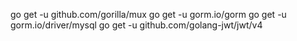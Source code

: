 go get -u github.com/gorilla/mux
go get -u gorm.io/gorm
go get -u gorm.io/driver/mysql
go get -u github.com/golang-jwt/jwt/v4